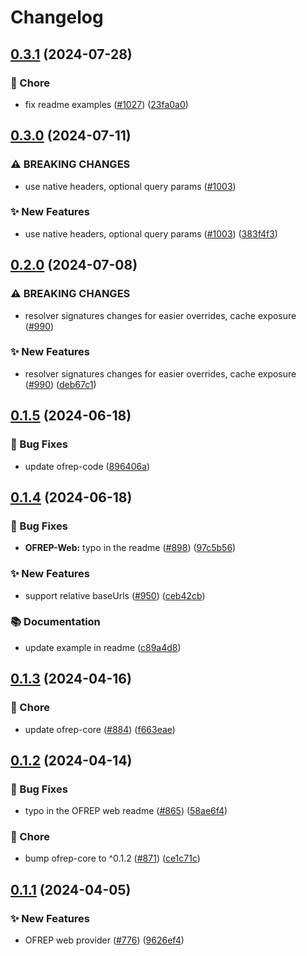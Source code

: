 # Changelog

## [0.3.1](https://github.com/open-feature/js-sdk-contrib/compare/ofrep-web-provider-v0.3.0...ofrep-web-provider-v0.3.1) (2024-07-28)


### 🧹 Chore

* fix readme examples ([#1027](https://github.com/open-feature/js-sdk-contrib/issues/1027)) ([23fa0a0](https://github.com/open-feature/js-sdk-contrib/commit/23fa0a01ae6753a95a8e4850cdcce736b0391f18))

## [0.3.0](https://github.com/open-feature/js-sdk-contrib/compare/ofrep-web-provider-v0.2.0...ofrep-web-provider-v0.3.0) (2024-07-11)


### ⚠ BREAKING CHANGES

* use native headers, optional query params ([#1003](https://github.com/open-feature/js-sdk-contrib/issues/1003))

### ✨ New Features

* use native headers, optional query params ([#1003](https://github.com/open-feature/js-sdk-contrib/issues/1003)) ([383f4f3](https://github.com/open-feature/js-sdk-contrib/commit/383f4f310d0eeed8a72f73ed8a539aeab46e3177))

## [0.2.0](https://github.com/open-feature/js-sdk-contrib/compare/ofrep-web-provider-v0.1.5...ofrep-web-provider-v0.2.0) (2024-07-08)


### ⚠ BREAKING CHANGES

* resolver signatures changes for easier overrides, cache exposure ([#990](https://github.com/open-feature/js-sdk-contrib/issues/990))

### ✨ New Features

* resolver signatures changes for easier overrides, cache exposure ([#990](https://github.com/open-feature/js-sdk-contrib/issues/990)) ([deb67c1](https://github.com/open-feature/js-sdk-contrib/commit/deb67c15d043ae0c7cf545ef15c6bb641067d105))

## [0.1.5](https://github.com/open-feature/js-sdk-contrib/compare/ofrep-web-provider-v0.1.4...ofrep-web-provider-v0.1.5) (2024-06-18)


### 🐛 Bug Fixes

* update ofrep-code ([896406a](https://github.com/open-feature/js-sdk-contrib/commit/896406afbf5652bf44b6f78f1dc847bbdb1d4ae9))

## [0.1.4](https://github.com/open-feature/js-sdk-contrib/compare/ofrep-web-provider-v0.1.3...ofrep-web-provider-v0.1.4) (2024-06-18)


### 🐛 Bug Fixes

* **OFREP-Web:** typo in the readme ([#898](https://github.com/open-feature/js-sdk-contrib/issues/898)) ([97c5b56](https://github.com/open-feature/js-sdk-contrib/commit/97c5b56a4f12a5c8ef6a0b7f2127fd3c807e7485))


### ✨ New Features

* support relative baseUrls ([#950](https://github.com/open-feature/js-sdk-contrib/issues/950)) ([ceb42cb](https://github.com/open-feature/js-sdk-contrib/commit/ceb42cb335518963a3ca5d21f15f9b439c481f2f))


### 📚 Documentation

* update example in readme ([c89a4d8](https://github.com/open-feature/js-sdk-contrib/commit/c89a4d803928ded1410ef5396832e088d69bf572))

## [0.1.3](https://github.com/open-feature/js-sdk-contrib/compare/ofrep-web-provider-v0.1.2...ofrep-web-provider-v0.1.3) (2024-04-16)


### 🧹 Chore

* update ofrep-core ([#884](https://github.com/open-feature/js-sdk-contrib/issues/884)) ([f663eae](https://github.com/open-feature/js-sdk-contrib/commit/f663eae89fb75628e965eec775d0fccb354e494c))

## [0.1.2](https://github.com/open-feature/js-sdk-contrib/compare/ofrep-web-provider-v0.1.1...ofrep-web-provider-v0.1.2) (2024-04-14)


### 🐛 Bug Fixes

* typo in the OFREP web readme ([#865](https://github.com/open-feature/js-sdk-contrib/issues/865)) ([58ae6f4](https://github.com/open-feature/js-sdk-contrib/commit/58ae6f409c7445d7d3acf05cc078a64dfe567b32))


### 🧹 Chore

* bump ofrep-core to ^0.1.2 ([#871](https://github.com/open-feature/js-sdk-contrib/issues/871)) ([ce1c71c](https://github.com/open-feature/js-sdk-contrib/commit/ce1c71c4a8b44e4d1354b455793b25088d43982e))

## [0.1.1](https://github.com/open-feature/js-sdk-contrib/compare/ofrep-web-provider-v0.1.0...ofrep-web-provider-v0.1.1) (2024-04-05)


### ✨ New Features

* OFREP web provider ([#776](https://github.com/open-feature/js-sdk-contrib/issues/776)) ([9626ef4](https://github.com/open-feature/js-sdk-contrib/commit/9626ef43ae8f5252219b3a9bff51b83c4c5e6230))
